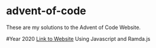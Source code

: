 # advent-of-code
These are my solutions to the Advent of Code Website.

#Year 2020 
[Link to Website](https://adventofcode.com/2020)
Using Javascript and Ramda.js
